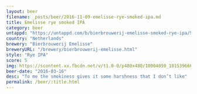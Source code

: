 ```yaml
---
layout: beer
filename: _posts/beer/2016-11-09-emelisse-rye-smoked-ipa.md
title: Emelisse rye smoked IPA
category: beer
untappd: "https://untappd.com/b/bierbrouwerij-emelisse-smoked-rye-ipa/582132"
country: "Netherlands"
brewery: "Bierbrouwerij Emelisse"
breweryURL: "/brewery/bierbrouwerij-emelisse.html"
style: "Rye IPA"
score: 5
img: https://scontent.xx.fbcdn.net/v/t1.0-0/p480x480/10004059_10153966655363745_2943533530938025216_n.jpg?oh=5c2fef87347d37a5e9ab09e75018793f&oe=59C7CD65
beer-date: "2016-03-16"
desc: "To me the smokiness gives it some harshness that I don’t like"
permalink: /beer/:title.html
---
```

